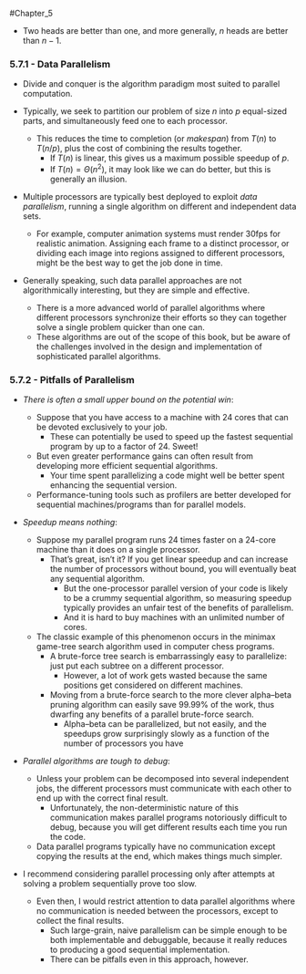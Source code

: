 #Chapter_5 
- Two heads are better than one, and more generally, $n$ heads are better than $n-1$.

### 5.7.1 - Data Parallelism
- Divide and conquer is the algorithm paradigm most suited to parallel computation.
- Typically, we seek to partition our problem of size *n* into *p* equal-sized parts, and simultaneously feed one to each processor.
	- This reduces the time to completion (or *makespan*) from $T(n)$ to $T(n/p)$, plus the cost of combining the results together.
		- If $T(n)$ is linear, this gives us a maximum possible speedup of *p*.
		- If $T(n)=\Theta(n^2)$, it may look like we can do better, but this is generally an illusion.

- Multiple processors are typically best deployed to exploit *data parallelism*, running a single algorithm on different and independent data sets.
	- For example, computer animation systems must render 30fps for realistic animation. Assigning each frame to a distinct processor, or dividing each image into regions assigned to different processors, might be the best way to get the job done in time.

- Generally speaking, such data parallel approaches are not algorithmically interesting, but they are simple and effective.
	- There is a more advanced world of parallel algorithms where different processors synchronize their efforts so they can together solve a single problem quicker than one can.
	- These algorithms are out of the scope of this book, but be aware of the challenges involved in the design and implementation of sophisticated parallel algorithms.

### 5.7.2 - Pitfalls of Parallelism
- *There is often a small upper bound on the potential win*:
	- Suppose that you have access to a machine with 24 cores that can be devoted exclusively to your job.
		- These can potentially be used to speed up the fastest sequential program by up to a factor of 24. Sweet!
	- But even greater performance gains can often result from developing more efficient sequential algorithms. 
		- Your time spent parallelizing a code might well be better spent enhancing the sequential version.
	- Performance-tuning tools such as profilers are better developed for sequential machines/programs than for parallel models.
- *Speedup means nothing*:
	- Suppose my parallel program runs 24 times faster on a 24-core machine than it does on a single processor. 
		- That’s great, isn’t it? If you get linear speedup and can increase the number of processors without bound, you will eventually beat any sequential algorithm. 
			- But the one-processor parallel version of your code is likely to be a crummy sequential algorithm, so measuring speedup typically provides an unfair test of the benefits of parallelism. 
			- And it is hard to buy machines with an unlimited number of cores.
	- The classic example of this phenomenon occurs in the minimax game-tree search algorithm used in computer chess programs. 
		- A brute-force tree search is embarrassingly easy to parallelize: just put each subtree on a different processor. 
			- However, a lot of work gets wasted because the same positions get considered on different machines. 
		- Moving from a brute-force search to the more clever alpha–beta pruning algorithm can easily save 99.99% of the work, thus dwarfing any benefits of a parallel brute-force search. 
			- Alpha–beta can be parallelized, but not easily, and the speedups grow surprisingly slowly as a function of the number of processors you have
- *Parallel algorithms are tough to debug*:
	- Unless your problem can be decomposed into several independent jobs, the different processors must communicate with each other to end up with the correct final result. 
		- Unfortunately, the non-deterministic nature of this communication makes parallel programs notoriously difficult to debug, because you will get different results each time you run the code. 
	- Data parallel programs typically have no communication except copying the results at the end, which makes things much simpler.

- I recommend considering parallel processing only after attempts at solving a problem sequentially prove too slow.
	- Even then, I would restrict attention to data parallel algorithms where no communication is needed between the processors, except to collect the final results.
		- Such large-grain, naive parallelism can be simple enough to be both implementable and debuggable, because it really reduces to producing a good sequential implementation.
		- There can be pitfalls even in this approach, however.